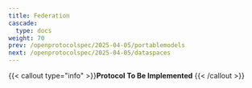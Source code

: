 ```yaml
---
title: Federation
cascade:
  type: docs
weight: 70
prev: /openprotocolspec/2025-04-05/portablemodels
next: /openprotocolspec/2025-04-05/dataspaces
---
```


{{< callout type="info" >}}**Protocol To Be Implemented** {{< /callout >}}
